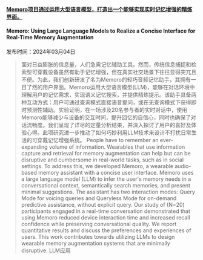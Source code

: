 #### [Memoro项目通过运用大型语言模型，打造出一个能够实现实时记忆增强的精炼界面。](https://arxiv.org/abs/2403.02135)
#### Memoro: Using Large Language Models to Realize a Concise Interface for Real-Time Memory Augmentation
发布时间：2024年03月04日
> 面对日益膨胀的信息量，人们急需记忆辅助工具。然而，传统信息捕捉和检索型可穿戴设备虽然有助于记忆增强，但在真实社交场景下往往显得突兀且不便。为此，我们创新研发了名为Memoro的轻巧音频记忆助手，其拥有一目了然的用户界面。Memoro运用大型语言模型(LLM)，能够在对话环境中理解用户的记忆需求，实现语义记忆搜索，并提供精炼提示。该助手具备两种互动方式：用户可通过查询模式直接语音提问，或在无查询模式下获得即时预测性辅助。实验证明，在一场涉及20名参与者的实时对话中，使用Memoro能够减少与设备的交互时间，提升回忆的自信心，同时也确保了对话流畅度。我们呈现了详尽的定量分析结果，并深入探讨了用户的喜好及体验心得。此项研究进一步推动了如何巧妙利用LLM技术来设计不打扰日常生活的可穿戴记忆增强系统。
> People have to remember an ever-expanding volume of information. Wearables that use information capture and retrieval for memory augmentation can help but can be disruptive and cumbersome in real-world tasks, such as in social settings. To address this, we developed Memoro, a wearable audio-based memory assistant with a concise user interface. Memoro uses a large language model (LLM) to infer the user's memory needs in a conversational context, semantically search memories, and present minimal suggestions. The assistant has two interaction modes: Query Mode for voicing queries and Queryless Mode for on-demand predictive assistance, without explicit query. Our study of (N=20) participants engaged in a real-time conversation demonstrated that using Memoro reduced device interaction time and increased recall confidence while preserving conversational quality. We report quantitative results and discuss the preferences and experiences of users. This work contributes towards utilizing LLMs to design wearable memory augmentation systems that are minimally disruptive.
LLM应用
